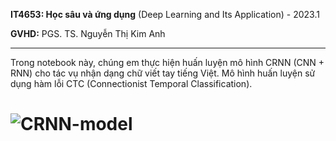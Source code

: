 **IT4653: Học sâu và ứng dụng**
(Deep Learning and Its Application) - 2023.1

**GVHD:** PGS. TS. Nguyễn Thị Kim Anh

----
Trong notebook này, chúng em thực hiện huấn luyện mô hình CRNN (CNN + RNN) cho tác vụ nhận dạng chữ viết tay tiếng Việt. Mô hình huấn luyện sử dụng hàm lỗi CTC (Connectionist Temporal Classification).

# ![CRNN-model](https://www.researchgate.net/publication/355102486/figure/fig1/AS:1076640469778433@1633702499618/Schematic-diagram-of-CRNN-network-structure.ppm)
